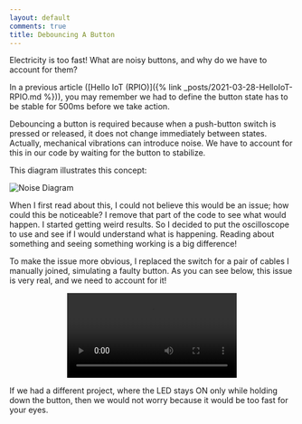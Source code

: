 ```yaml
---
layout: default
comments: true
title: Debouncing A Button
---
```


Electricity is too fast! What are noisy buttons, and why do we have to account for them?

In a previous article ([Hello IoT (RPIO)]({% link _posts/2021-03-28-HelloIoT-RPIO.md %})), you may remember we had to define the button state has to be stable for 500ms before we take action.

Debouncing a button is required because when a push-button switch is pressed or released, it does not change immediately between states. Actually, mechanical vibrations can introduce noise. We have to account for this in our code by waiting for the button to stabilize.

This diagram illustrates this concept:

![Noise Diagram](/assets/blog/2021-04-04/NoiseDiagram.png)

When I first read about this, I could not believe this would be an issue; how could this be noticeable? I remove that part of the code to see what would happen. I started getting weird results. So I decided to put the oscilloscope to use and see if I would understand what is happening. Reading about something and seeing something working is a big difference!

To make the issue more obvious, I replaced the switch for a pair of cables I manually joined, simulating a faulty button. As you can see below, this issue is very real, and we need to account for it!

<p style="text-align:center;">
    <video src="/assets/blog/2021-04-04/NoisyButton.mov" style="max-width: 100%;" autoplay controls loop></video>
</p>

If we had a different project, where the LED stays ON only while holding down the button, then we would not worry because it would be too fast for your eyes.
